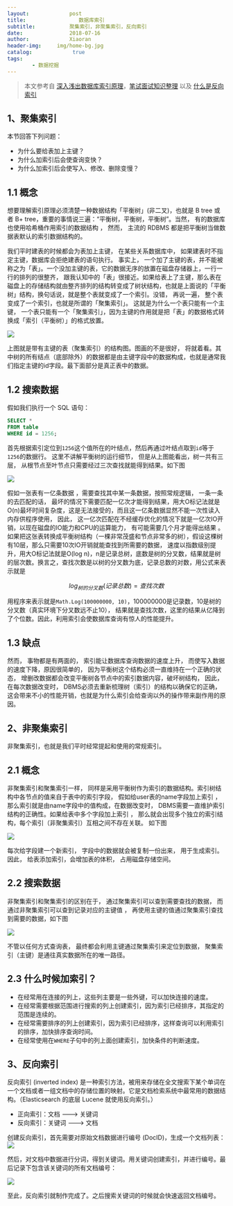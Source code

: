 ```yaml
---
layout:             post
title:                 数据库索引
subtitle:           聚集索引，非聚集索引，反向索引
date:      	        2018-07-16
author:             Xiaoran
header-img:     img/home-bg.jpg
catalog: 	         true
tags:
        - 数据挖掘
---
```

>本文参考自 [深入浅出数据库索引原理](https://zhuanlan.zhihu.com/p/23624390)，[笔试面试知识整理](https://hit-alibaba.github.io/interview/basic/db/DB-Index.html) 以及 [什么是反向索引](https://www.jianshu.com/p/56d01fe7ff8d) 

1、聚集索引
-
本节回答下列问题：
- 为什么要给表加上主键？
- 为什么加索引后会使查询变快？
- 为什么加索引后会使写入、修改、删除变慢？

1.1 概念
-

想要理解索引原理必须清楚一种数据结构「平衡树」(非二叉)，也就是 B tree 或者 B+ tree，重要的事情说三遍：“平衡树，平衡树，平衡树”。当然， 有的数据库也使用哈希桶作用索引的数据结构 ， 然而， 主流的 RDBMS 都是把平衡树当做数据表默认的索引数据结构的。

我们平时建表的时候都会为表加上主键， 在某些关系数据库中， 如果建表时不指定主键，数据库会拒绝建表的语句执行。 事实上， 一个加了主键的表，并不能被称之为「表」。一个没加主键的表，它的数据无序的放置在磁盘存储器上，一行一行的排列的很整齐， 跟我认知中的「表」很接近。如果给表上了主键，那么表在磁盘上的存储结构就由整齐排列的结构转变成了树状结构，也就是上面说的「平衡树」结构，换句话说，就是整个表就变成了一个索引。没错， 再说一遍， 整个表变成了一个索引，也就是所谓的「聚集索引」。 这就是为什么一个表只能有一个主键， 一个表只能有一个「聚集索引」，因为主键的作用就是把「表」的数据格式转换成「索引（平衡树）」的格式放置。

![](https://raw.githubusercontent.com/xiaoran-tang/xiaoran-tang.github.io/master/img/带有主键的表.jpg)

上图就是带有主键的表（聚集索引）的结构图。图画的不是很好， 将就着看。其中树的所有结点（底部除外）的数据都是由主键字段中的数据构成，也就是通常我们指定主键的id字段。最下面部分是真正表中的数据。 

1.2 搜索数据
-
假如我们执行一个 SQL 语句：

```sql
SELECT * 
FROM table 
WHERE id = 1256;
```

首先根据索引定位到`1256`这个值所在的叶结点，然后再通过叶结点取到`id`等于`1256`的数据行。 这里不讲解平衡树的运行细节， 但是从上图能看出，树一共有三层， 从根节点至叶节点只需要经过三次查找就能得到结果。如下图

![](https://raw.githubusercontent.com/xiaoran-tang/xiaoran-tang.github.io/master/img/搜索带有主键的表.jpg)

假如一张表有一亿条数据 ，需要查找其中某一条数据，按照常规逻辑， 一条一条的去匹配的话， 最坏的情况下需要匹配一亿次才能得到结果，用大O标记法就是O(n)最坏时间复杂度，这是无法接受的，而且这一亿条数据显然不能一次性读入内存供程序使用， 因此， 这一亿次匹配在不经缓存优化的情况下就是一亿次IO开销，以现在磁盘的IO能力和CPU的运算能力， 有可能需要几个月才能得出结果 。如果把这张表转换成平衡树结构（一棵非常茂盛和节点非常多的树），假设这棵树有10层，那么只需要10次IO开销就能查找到所需要的数据， 速度以指数级别提升，用大O标记法就是O(log n)，n是记录总树，底数是树的分叉数，结果就是树的层次数。换言之，查找次数是以树的分叉数为底，记录总数的对数，用公式来表示就是

$$ log_{树的分叉数}(记录总数)=查找次数$$

用程序来表示就是`Math.Log(100000000, 10)`，100000000是记录数，10是树的分叉数（真实环境下分叉数远不止10）， 结果就是查找次数，这里的结果从亿降到了个位数。因此，利用索引会使数据库查询有惊人的性能提升。

1.3 缺点
-
然而， 事物都是有两面的， 索引能让数据库查询数据的速度上升， 而使写入数据的速度下降，原因很简单的， 因为平衡树这个结构必须一直维持在一个正确的状态， 增删改数据都会改变平衡树各节点中的索引数据内容，破坏树结构， 因此，在每次数据改变时， DBMS必须去重新梳理树（索引）的结构以确保它的正确，这会带来不小的性能开销，也就是为什么索引会给查询以外的操作带来副作用的原因。

2、非聚集索引
-
非聚集索引，也就是我们平时经常提起和使用的常规索引。

2.1 概念
-
非聚集索引和聚集索引一样， 同样是采用平衡树作为索引的数据结构。索引树结构中各节点的值来自于表中的索引字段， 假如给user表的name字段加上索引 ， 那么索引就是由name字段中的值构成，在数据改变时， DBMS需要一直维护索引结构的正确性。如果给表中多个字段加上索引 ， 那么就会出现多个独立的索引结构，每个索引（非聚集索引）互相之间不存在关联。 如下图

![](https://raw.githubusercontent.com/xiaoran-tang/xiaoran-tang.github.io/master/img/非聚集索引.jpg)

每次给字段建一个新索引， 字段中的数据就会被复制一份出来， 用于生成索引。 因此， 给表添加索引，会增加表的体积， 占用磁盘存储空间。

2.2 搜索数据
-
非聚集索引和聚集索引的区别在于， 通过聚集索引可以查到需要查找的数据， 而通过非聚集索引可以查到记录对应的主键值 ， 再使用主键的值通过聚集索引查找到需要的数据，如下图

![](https://raw.githubusercontent.com/xiaoran-tang/xiaoran-tang.github.io/master/img/从非聚集索引查找.jpg)

不管以任何方式查询表， 最终都会利用主键通过聚集索引来定位到数据， 聚集索引（主键）是通往真实数据所在的唯一路径。

2.3 什么时候加索引？
-
- 在经常用在连接的列上，这些列主要是一些外键，可以加快连接的速度。
- 在经常需要根据范围进行搜索的列上创建索引，因为索引已经排序，其指定的范围是连续的。
- 在经常需要排序的列上创建索引，因为索引已经排序，这样查询可以利用索引的排序，加快排序查询时间。
- 在经常使用在`WHERE`子句中的列上面创建索引，加快条件的判断速度。

3、反向索引
-
反向索引 (inverted index) 是一种索引方法，被用来存储在全文搜索下某个单词在一个文档或者一组文档中的存储位置的映射。它是文档检索系统中最常用的数据结构。（Elasticsearch 的底层 Lucene 就使用反向索引。）

- 正向索引：文档 ---> 关键词
- 反向索引：关键词 ---> 文档

创建反向索引，首先需要对原始文档数据进行编号 (DocID)，生成一个文档列表：
![](https://raw.githubusercontent.com/xiaoran-tang/xiaoran-tang.github.io/master/img/反向索引1.jpg)

然后，对文档中数据进行分词，得到关键词。用关键词创建索引，并进行编号。最后记录下包含该关键词的所有文档编号：

![](https://raw.githubusercontent.com/xiaoran-tang/xiaoran-tang.github.io/master/img/反向索引2.jpg)

至此，反向索引就制作完成了。之后搜索关键词的时候就会快速返回文档编号。
